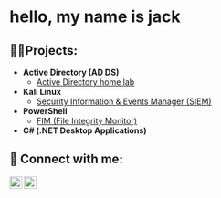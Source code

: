 <h1>hello, my name is jack <br/>

<h2>👨‍💻Projects:</h2>

- <b>Active Directory (AD DS)</b>
  - [Active Directory home lab](https://github.com/jackam-o7/ActiveDirectoryHomeLab)
- <b>Kali Linux</b>
  - [Security Information & Events Manager (SIEM)](https://github.com/jackam-o7/SIEM)
- <b>PowerShell</b>
  - [FIM (File Integrity Monitor)](https://github.com/jackam-o7/FIM)
- <b>C# (.NET Desktop Applications)</b>
  
<h2> 🤳 Connect with me:</h2>


[<img align="left" alt="JoshMadakor | LinkedIn" width="22px" src="https://cdn.jsdelivr.net/npm/simple-icons@v3/icons/linkedin.svg" />][linkedin]
[<img align="left" alt="JoshMadakor | Instagram" width="22px" src="https://cdn.jsdelivr.net/npm/simple-icons@v3/icons/instagram.svg" />][instagram]


[instagram]:https://www.instagram.com/jackamo/
[linkedin]: https://www.linkedin.com/in/jack-maloney-a58002289/

<!--

**jackam-o7/jackam-o7** is a ✨ _special_ ✨ repository because its `README.md` (this file) appears on your GitHub profile.
## oidaoijdoaijaoiwj
Here are some ideas to get you started:

- 🔭 I’m currently working on ...
- 🌱 I’m currently learning ...
- 👯 I’m looking to collaborate on ...
- 🤔 I’m looking for help with ...
- 💬 Ask me about ...
- 📫 How to reach me: ...
- 😄 Pronouns: ...
- ⚡ Fun fact: ...
-->
